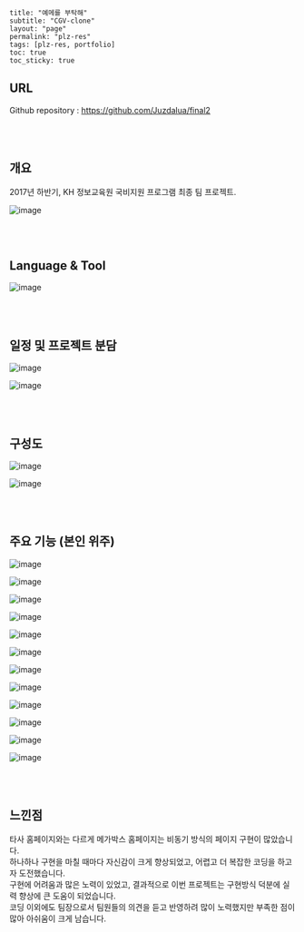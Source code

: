 ```
title: "예메를 부탁해"
subtitle: "CGV-clone"
layout: "page"
permalink: "plz-res"
tags: [plz-res, portfolio]
toc: true
toc_sticky: true
```



## URL

Github repository : https://github.com/Juzdalua/final2

<br>

<Br>



## 개요

2017년 하반기, KH 정보교육원 국비지원 프로그램 최종 팀 프로젝트.

![image](https://user-images.githubusercontent.com/34051263/139837550-fc9b187c-372b-4631-9663-95d58e908c0d.png)

<br>

<br>



## Language & Tool

![image](https://user-images.githubusercontent.com/34051263/139837622-3323ff10-a315-4d2b-ba6c-818c07234d1b.png)

<br>

<br>



## 일정 및 프로젝트 분담

![image](https://user-images.githubusercontent.com/34051263/139837776-8089635a-62b5-49c5-aa1f-9f183b2ed582.png)

![image](https://user-images.githubusercontent.com/34051263/139837805-3c78b0b6-1cb1-416e-9af3-724d50f8fca8.png)

<br>

<br>



## 구성도

![image](https://user-images.githubusercontent.com/34051263/139837856-6105792e-e238-4afe-b2dd-f40adc8e2c3b.png)

![image](https://user-images.githubusercontent.com/34051263/139837893-a7ccdf78-365b-4e0f-8fb0-ce90f13bd1a2.png)

<br>

<br>



## 주요 기능 (본인 위주)

![image](https://user-images.githubusercontent.com/34051263/139838017-845d1132-893b-4774-aeaa-49422ea9a646.png)

![image](https://user-images.githubusercontent.com/34051263/139838063-f9c36559-ad6d-4640-9e19-d0c6c9f31339.png)

![image](https://user-images.githubusercontent.com/34051263/139838113-a3e052a7-3821-4949-8ec6-5ab81ed5af10.png)

![image](https://user-images.githubusercontent.com/34051263/139838138-e5feafb0-ffa8-4494-af78-8eb0988119f7.png)

![image](https://user-images.githubusercontent.com/34051263/139838272-240e56ad-9327-49ac-bda3-4a575fb22cd7.png)

![image](https://user-images.githubusercontent.com/34051263/139838310-5db1e908-1b42-4caf-ad40-1037f5dea9ae.png)

![image](https://user-images.githubusercontent.com/34051263/139838343-81f5ad94-0a62-466c-9cf3-bae33df4aedc.png)

![image](https://user-images.githubusercontent.com/34051263/139838379-b1f4f1f2-966b-4461-b2a6-fbd5f501f0a9.png)

![image](https://user-images.githubusercontent.com/34051263/139838399-13b57b17-8713-4a0c-98e2-f23d75ac2408.png)

![image](https://user-images.githubusercontent.com/34051263/139838426-cf72adf0-2383-46c1-acbc-686a104f2a49.png)

![image](https://user-images.githubusercontent.com/34051263/139838456-57a58f36-bdf2-4138-89e9-0770c70ef728.png)

![image](https://user-images.githubusercontent.com/34051263/139838512-3314fa0b-7c05-4d43-a9d7-a9736a33894a.png)

<br>

<br>



## 느낀점

타사 홈페이지와는 다르게 메가박스 홈페이지는 비동기 방식의 페이지 구현이 많았습니다.<br>
하나하나 구현을 마칠 때마다 자신감이 크게 향상되었고, 어렵고 더 복잡한 코딩을 하고자 도전했습니다.<br>
구현에 어려움과 많은 노력이 있었고, 결과적으로 이번 프로젝트는 구현방식 덕분에 실력 향상에 큰 도움이 되었습니다.<br>
코딩 이외에도 팀장으로서 팀원들의 의견을 듣고 반영하려 많이 노력했지만 부족한 점이 많아 아쉬움이 크게 남습니다.<br>

